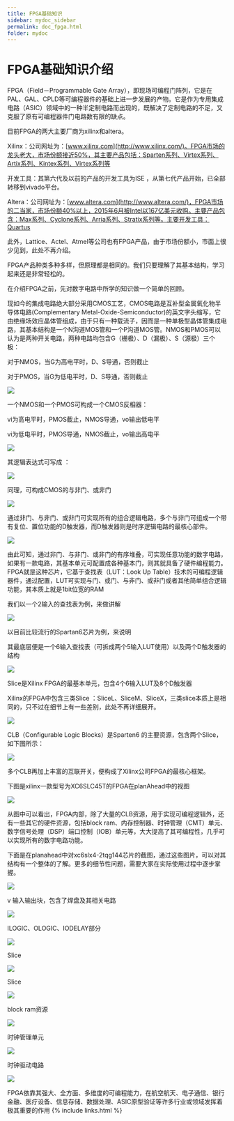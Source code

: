 ```yaml
---
title: FPGA基础知识
sidebar: mydoc_sidebar
permalink: doc_fpga.html
folder: mydoc
---
```

#  FPGA基础知识介绍

FPGA（Field－Programmable Gate Array），即现场可编程门阵列，它是在PAL、GAL、CPLD等可编程器件的基础上进一步发展的产物。它是作为专用集成电路（ASIC）领域中的一种半定制电路而出现的，既解决了定制电路的不足，又克服了原有可编程器件门电路数有限的缺点。

目前FPGA的两大主要厂商为xilinx和altera。

Xilinx：公司网址为：[www.xilinx.com](http://www.xilinx.com/)。FPGA市场的龙头老大，市场份额接近50%，其主要产品包括：Sparten系列、Virtex系列、Artix系列、Kintex系列、Virtex系列等

开发工具：其第六代及以前的产品的开发工具为ISE ，从第七代产品开始，已全部转移到vivado平台。

Altera：公司网址为：[www.altera.com](http://www.altera.com/)，FPGA市场的二当家，市场份额40%以上，2015年6月被Intel以167亿美元收购。主要产品包含：Max系列、Cyclone系列、Arria系列、Stratix系列等。主要开发工具：Quartus

此外，Lattice、Actel、Atmel等公司也有FPGA产品，由于市场份额小，市面上很少见到，此处不再介绍。

FPGA产品种类多种多样，但原理都是相同的。我们只要理解了其基本结构，学习起来还是非常轻松的。

在介绍FPGA之前，先对数字电路中所学的知识做一个简单的回顾。

现如今的集成电路绝大部分采用CMOS工艺，CMOS电路是互补型金属氧化物半导体电路(Complementary Metal-Oxide-Semiconductor)的英文字头缩写，它由绝缘场效应晶体管组成，由于只有一种载流子，因而是一种单极型晶体管集成电路，其基本结构是一个N沟道MOS管和一个P沟道MOS管。NMOS和PMOS可以认为是两种开关电路，两种电路均包含G（栅极）、D（漏极）、S（源极）三个极：

对于NMOS，当G为高电平时，D、S导通，否则截止

对于PMOS，当G为低电平时，D、S导通，否则截止




![](images/fpga/1.png)
 

一个NMOS和一个PMOS可构成一个CMOS反相器：

vi为高电平时，PMOS截止，NMOS导通，vo输出低电平

vi为低电平时，PMOS导通，NMOS截止，vo输出高电平


![](images/fpga/2.png)
 

其逻辑表达式可写成 ： 

![](images/fpga/3.png)
 

同理，可构成CMOS的与非门、或非门


![](images/fpga/4.png)
 

通过非门、与非门、或非门可实现所有的组合逻辑电路，多个与非门可组成一个带有复位、置位功能的D触发器，而D触发器则是时序逻辑电路的最核心部件。


![](images/fpga/5.png)
 

由此可知，通过非门、与非门、或非门的有序堆叠，可实现任意功能的数字电路，如果有一款电路，其基本单元可配置成各种基本门，则其就具备了硬件编程能力。FPGA就是这种芯片，它基于查找表（LUT：Look Up Table）技术的可编程逻辑器件，通过配置，LUT可实现与门、或门、与非门、或非门或者其他简单组合逻辑功能，其本质上就是1bit位宽的RAM

我们以一个2输入的查找表为例，来做讲解


![](images/fpga/6.png)
 

以目前比较流行的Spartan6芯片为例，来说明

其最底层便是一个6输入查找表（可拆成两个5输入LUT使用）以及两个D触发器的结构


![](images/fpga/7.png)
 

Slice是Xilinx FPGA的最基本单元，包含4个6输入LUT及8个D触发器

Xilinx的FPGA中包含三类Slice ：SliceL、SliceM、SliceX，三类slice本质上是相同的，只不过在细节上有一些差别，此处不再详细展开。


![](images/fpga/8.png)
 

CLB（Configurable Logic Blocks）是Sparten6 的主要资源，包含两个Slice，如下图所示：


![](images/fpga/9.png)
 

多个CLB再加上丰富的互联开关，便构成了Xilinx公司FPGA的最核心框架。

下图是xilinx一款型号为XC6SLC45T的FPGA在planAhead中的视图


![](images/fpga/10.png)
 

从图中可以看出，FPGA内部，除了大量的CLB资源，用于实现可编程逻辑外，还有一些其它的硬件资源，包括block ram、内存控制器、时钟管理（CMT）单元、数字信号处理（DSP）端口控制（IOB）单元等，大大提高了其可编程性，几乎可以实现所有的数字电路功能。

下面是在planahead中对xc6slx4-2tqg144芯片的截图，通过这些图片，可以对其结构有一个整体的了解。更多的细节性问题，需要大家在实际使用过程中逐步掌握。


![](images/fpga/11.png)
 
v
输入输出块，包含了焊盘及其相关电路


![](images/fpga/12.png)
 

ILOGIC、OLOGIC、IODELAY部分


![](images/fpga/13.png)
 

Slice


![](images/fpga/14.png)
 

Slice


![](images/fpga/15.png)
 

block ram资源


![](images/fpga/16.png)
 

时钟管理单元


![](images/fpga/17.png)
 

时钟驱动电路


![](images/fpga/18.png)
 

FPGA依靠其强大、全方面、多维度的可编程能力，在航空航天、电子通信、银行金融、医疗设备、信息存储、数据处理、ASIC原型验证等许多行业或领域发挥着极其重要的作用
{% include links.html %}
